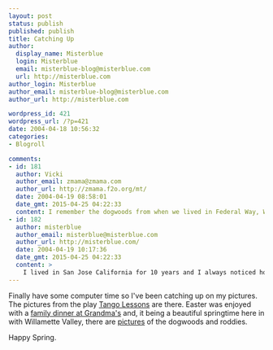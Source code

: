 ```yaml
---
layout: post
status: publish
published: publish
title: Catching Up
author:
  display_name: Misterblue
  login: Misterblue
  email: misterblue-blog@misterblue.com
  url: http://misterblue.com
author_login: Misterblue
author_email: misterblue-blog@misterblue.com
author_url: http://misterblue.com

wordpress_id: 421
wordpress_url: /?p=421
date: 2004-04-18 10:56:32
categories:
- Blogroll

comments:
- id: 181
  author: Vicki
  author_email: zmama@zmama.com
  author_url: http://zmama.f2o.org/mt/
  date: 2004-04-19 08:58:01
  date_gmt: 2015-04-25 04:22:33
  content: I remember the dogwoods from when we lived in Federal Way, WA (94-95).  Everything was sooooo green.  I miss that :)  Living in the SoCal desert is so different.
- id: 182
  author: misterblue
  author_email: misterblue@misterblue.com
  author_url: http://misterblue.com/
  date: 2004-04-19 10:17:36
  date_gmt: 2015-04-25 04:22:33
  content: >
    I lived in San Jose California for 10 years and I always noticed how green it was when I came home to Oregon.  I'm not the type to live in the desert.
---
```

<p>
Finally have some computer time so I've been catching up on my pictures.
The pictures from the play
<a href="http://pics.misterblue.com//20040409-Tango/">Tango Lessons</a> are there.
Easter was enjoyed with a 
<a href="http://pics.misterblue.com//20040411-Easter/">family dinner at Grandma's</a>
and, it being a beautiful springtime here in with
Willamette Valley,
there are 
<a href="http://pics.misterblue.com//20040417-Flowers/">pictures</a>
of the dogwoods and roddies.
</p>
<p>
Happy Spring.
</p>

